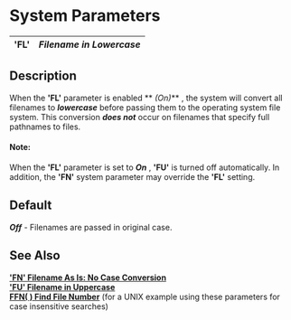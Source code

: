 # System Parameters

**'FL'** |  **_Filename in Lowercase_**  
---|---  
  
##  Description

When the **'FL'** parameter is enabled ** _(On)_** , the system will convert all filenames to **_lowercase_** before passing them to the operating system file system. This conversion **_does not_** occur on filenames that specify full pathnames to files.

#### **Note:**  
When the **'FL'** parameter is set to **_On_** , **'FU'** is turned off automatically. In addition, the **'FN'** system parameter may override the **'FL'** setting.

##  Default

**_Off_** \- Filenames are passed in original case.

##  See Also

[**'FN' Filename As Is: No Case Conversion**](fn.md)  
[**'FU' Filename in Uppercase**](fu.md)  
[**FFN( ) Find File Number**](../functions/ffn.md) (for a UNIX example using these parameters for case insensitive searches)
